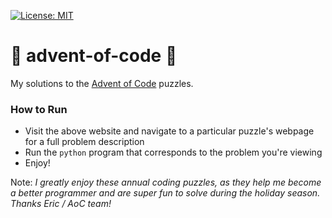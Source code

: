 [![License: MIT](https://img.shields.io/badge/License-MIT-yellow.svg)](https://opensource.org/licenses/MIT)

# 🎄 advent-of-code 🎄

My solutions to the [Advent of Code](https://adventofcode.com/) puzzles.

### How to Run

- Visit the above website and navigate to a particular puzzle's webpage for a full problem description
- Run the `python` program that corresponds to the problem you're viewing
- Enjoy!

Note: _I greatly enjoy these annual coding puzzles, as they help me become a better programmer and are super fun to solve during the holiday season. Thanks Eric / AoC team!_
